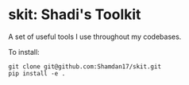 # skit: Shadi's Toolkit

A set of useful tools I use throughout my codebases.

To install: 

```
git clone git@github.com:Shamdan17/skit.git
pip install -e .
```


